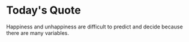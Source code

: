 # Today's Quote

Happiness and unhappiness are difficult to predict and decide because there are many variables.
